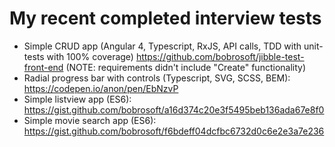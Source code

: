 # My recent completed interview tests

- Simple CRUD app (Angular 4, Typescript, RxJS, API calls, TDD with unit-tests with 100% coverage) https://github.com/bobrosoft/jibble-test-front-end (NOTE: requirements didn't include "Create" functionality)
- Radial progress bar with controls (Typescript, SVG, SCSS, BEM): https://codepen.io/anon/pen/EbNzvP
- Simple listview app (ES6): https://gist.github.com/bobrosoft/a16d374c20e3f5495beb136ada67e8f0
- Simple movie search app (ES6): https://gist.github.com/bobrosoft/f6bdeff04dcfbc6732d0c6e2e3a7e236
